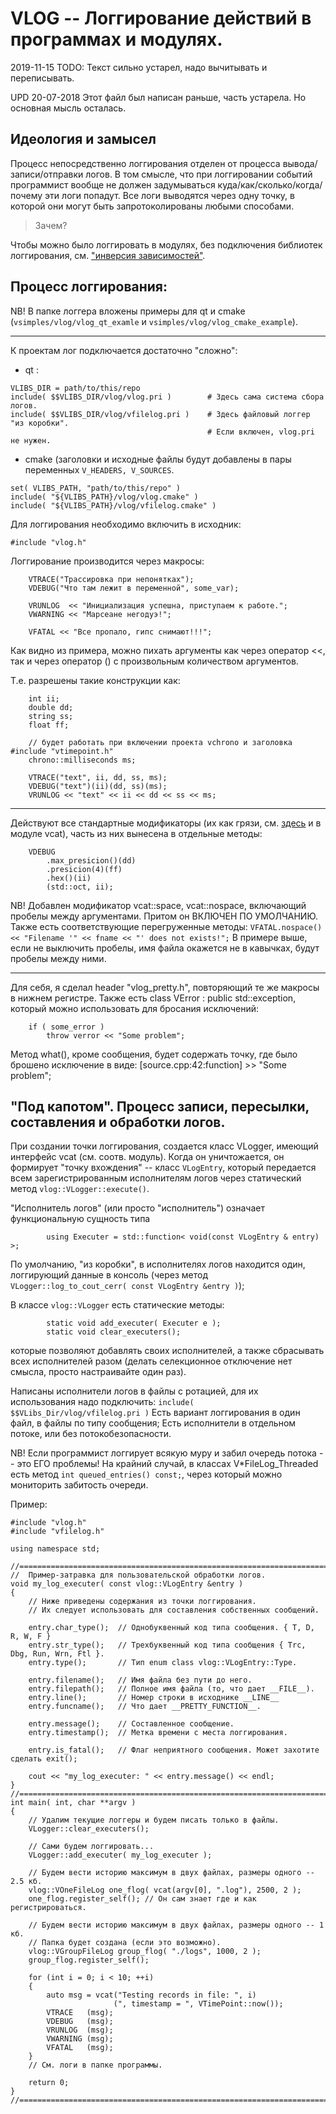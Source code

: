 # VLOG -- Логгирование действий в программах и модулях.

2019-11-15
TODO: Текст сильно устарел, надо вычитывать и переписывать.

UPD 20-07-2018 Этот файл был написан раньше, часть устарела. Но основная мысль осталась.


## Идеология и замысел
Процесс непосредственно логгирования отделен от процесса вывода/записи/отправки логов.
В том смысле, что при логгировании событий программист вообще не должен задумываться
куда/как/сколько/когда/почему эти логи попадут. Все логи выводятся через одну точку,
в которой они могут быть запротоколированы любыми способами.

> Зачем?

Чтобы можно было логгировать в модулях, без подключения библиотек логгирования,
см. ["инверсия зависимостей"](http://www.skipy.ru/architecture/module_design.html#principles).


## Процесс логгирования:

NB! В папке логгера вложены примеры для qt и cmake
(`vsimples/vlog/vlog_qt_examle` и `vsimples/vlog/vlog_cmake_example`).

***

К проектам лог подключается достаточно "сложно":

* qt :
```
VLIBS_DIR = path/to/this/repo
include( $$VLIBS_DIR/vlog/vlog.pri )        # Здесь сама система сбора логов.
include( $$VLIBS_DIR/vlog/vfilelog.pri )    # Здесь файловый логгер "из коробки".
                                            # Если включен, vlog.pri не нужен.
```

* cmake (заголовки и исходные файлы будут добавлены в пары переменных
`V_HEADERS, V_SOURCES`.
```
set( VLIBS_PATH, "path/to/this/repo" )
include( "${VLIBS_PATH}/vlog/vlog.cmake" )
include( "${VLIBS_PATH}/vlog/vfilelog.cmake" )
```


Для логгирования необходимо включить в исходник:
```
#include "vlog.h"
```

Логгирование производится через макросы:
```
    VTRACE("Трассировка при непонятках");
    VDEBUG("Что там лежит в переменной", some_var);

    VRUNLOG  << "Инициализация успешна, приступаем к работе.";
    VWARNING << "Марсеане негодуэ!";

    VFATAL << "Все пропало, гипс снимают!!!";
```
Как видно из примера, можно пихать аргументы как через оператор <<, так и через
оператор () с произвольным количеством аргументов.

Т.е. разрешены такие конструкции как:
```
    int ii;
    double dd;
    string ss;
    float ff;

    // будет работать при включении проекта vchrono и заголовка #include "vtimepoint.h"
    chrono::milliseconds ms;

    VTRACE("text", ii, dd, ss, ms);
    VDEBUG("text")(ii)(dd, ss)(ms);
    VRUNLOG << "text" << ii << dd << ss << ms;
```

***
Действуют все стандартные модификаторы
(их как грязи, см. [здесь](http://en.cppreference.com/w/cpp/io/manip) и в модуле vcat),
часть из них вынесена в отдельные методы:
```
    VDEBUG
        .max_presicion()(dd)
        .presicion(4)(ff)
        .hex()(ii)
        (std::oct, ii);
```
NB! Добавлен модификатор vcat::space, vcat::nospace, включающий пробелы между аргументами.
Притом он ВКЛЮЧЕН ПО УМОЛЧАНИЮ. Также есть соответствующие перегруженные методы:
`VFATAL.nospace() << "Filename '" << fname << "' does not exists!";`
В примере выше, если не выключить пробелы, имя файла окажется не в кавычках,
будут пробелы между ними.

***
Для себя, я сделал header "vlog_pretty.h", повторяющий те же макросы в нижнем регистре.
Также есть class VError : public std::exception, который можно использовать для бросания исключений:
```
    if ( some_error )
        throw verror << "Some problem";
```
Метод what(), кроме сообщения, будет содержать точку, где было брошено исключение в виде:
[source.cpp:42:function] >> "Some problem";

## "Под капотом". Процесс записи, пересылки, составления и обработки логов.

При создании точки логгирования, создается класс VLogger, имеющий
интерфейс vcat (см. соотв. модуль).
Когда он уничтожается, он формирует "точку вхождения" -- класс `VLogEntry`, который
передается всем зарегистрированным исполнителям логов через статический метод `vlog::VLogger::execute()`.

"Исполнитель логов" (или просто "исполнитель") означает функциональную сущность типа
```
        using Executer = std::function< void(const VLogEntry & entry) >;
```
По умолчанию, "из коробки", в исполнителях логов находится один, логгирующий данные
в консоль (через метод `VLogger::log_to_cout_cerr( const VLogEntry &entry )`);


В классе `vlog::VLogger` есть статические методы:
```
        static void add_executer( Executer e );
        static void clear_executers();
```
которые позволяют добавлять своих исполнителей, а также сбрасывать всех исполнителей
разом (делать селекционное отключение нет смысла, просто настраивайте один раз).

Написаны исполнители логов в файлы с ротацией, для их использования надо подключить:
`include( $$VLibs_Dir/vlog/vfilelog.pri )`
Есть вариант логгирования в один файл, в файлы по типу сообщения;
Есть исполнители в отдельном потоке, или без потокобезопасности.

NB! Если программист логгирует всякую муру и забил очередь потока -- это ЕГО проблемы!
На крайний случай, в классах V*FileLog_Threaded есть метод `int queued_entries() const;`,
через который можно мониторить забитость очереди.


Пример:
```
#include "vlog.h"
#include "vfilelog.h"

using namespace std;

//=======================================================================================
//  Пример-затравка для пользовательской обработки логов.
void my_log_executer( const vlog::VLogEntry &entry )
{
    // Ниже приведены содержания из точки логгирования.
    // Их следует использовать для составления собственных сообщений.

    entry.char_type();  // Однобуквенный код типа сообщения. { T, D, R, W, F }
    entry.str_type();   // Трехбуквенный код типа сообщения { Trc, Dbg, Run, Wrn, Ftl }.
    entry.type();       // Тип enum class vlog::VLogEntry::Type.

    entry.filename();   // Имя файла без пути до него.
    entry.filepath();   // Полное имя файла (то, что дает __FILE__).
    entry.line();       // Номер строки в исходнике __LINE__
    entry.funcname();   // Что дает __PRETTY_FUNCTION__.

    entry.message();    // Составленное сообщение.
    entry.timestamp();  // Метка времени с места логгирования.

    entry.is_fatal();   // Флаг неприятного сообщения. Может захотите сделать exit();

    cout << "my_log_executer: " << entry.message() << endl;
}
//=======================================================================================
int main( int, char **argv )
{
    // Удалим текущие логгеры и будем писать только в файлы.
    VLogger::clear_executers();

    // Сами будем логгировать...
    VLogger::add_executer( my_log_executer );

    // Будем вести историю максимум в двух файлах, размеры одного -- 2.5 кб.
    vlog::VOneFileLog one_flog( vcat(argv[0], ".log"), 2500, 2 );
    one_flog.register_self(); // Он сам знает где и как регистрироваться.

    // Будем вести историю максимум в двух файлах, размеры одного -- 1 кб.
    // Папка будет создана (если это возможно).
    vlog::VGroupFileLog group_flog( "./logs", 1000, 2 );
    group_flog.register_self();

    for (int i = 0; i < 10; ++i)
    {
        auto msg = vcat("Testing records in file: ", i)
                       (", timestamp = ", VTimePoint::now());
        VTRACE   (msg);
        VDEBUG   (msg);
        VRUNLOG  (msg);
        VWARNING (msg);
        VFATAL   (msg);
    }
    // См. логи в папке программы.

    return 0;
}
//=======================================================================================
```
